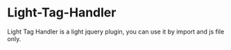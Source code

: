 Light-Tag-Handler
=================

Light Tag Handler is a light jquery plugin, you can use it by import and js file only.
